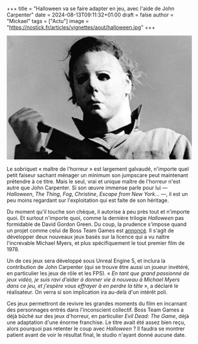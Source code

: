 +++
title = "Halloween va se faire adapter en jeu, avec l'aide de John Carpenter"
date = 2024-08-13T09:11:32+01:00
draft = false
author = "Mickael"
tags = ["Actu"]
image = "https://nostick.fr/articles/vignettes/aout/halloween.jpg"
+++

![Halloween](halloween.jpg "Booh !")

Le sobriquet « maître de l'horreur » est largement galvaudé, n'importe quel petit faiseur sachant ménager un minimum son jumpscare peut maintenant prétendre à ce titre. Mais le seul, vrai et unique maître de l'horreur n'est autre que John Carpenter. Si son œuvre immense parle pour lui — *Halloween*, *The Thing*, *Fog*, *Christine*, *Escape from New York*… —, il est un peu moins regardant sur l'exploitation qui est faite de son héritage.

Du moment qu'il touche son chèque, il autorise à peu près tout et n'importe quoi. Et surtout n'importe quoi, comme la dernière trilogie *Halloween* pas formidable de David Gordon Green. Du coup, la prudence s'impose quand un projet comme celui de Boss Team Games est [annoncé](https://www.ign.com/articles/halloween-unreal-engine-5-john-carpenter-boss-team-games?utm_source=substack&utm_medium=email). Il s'agit de développer deux nouveaux jeux basés sur la licence qui a vu naître l'increvable Michael Myers, et plus spécifiquement le tout premier film de 1978.

Un de ces jeux sera développé sous Unreal Engine 5, et inclura la contribution de John Carpenter (qui se trouve être aussi un joueur invétéré, en particulier les jeux de rôle et les FPS).  « *En tant que grand passionné de jeux vidéo, je suis ravi d'aider à donner vie à nouveau à Michael Myers dans ce jeu, et j'espère vous effrayer à en perdre la tête* », a déclaré le réalisateur. On verra si son implication ira au-delà d'un intérêt poli.

Ces jeux permettront de revivre les grandes moments du film en incarnant des personnages entrés dans l'inconscient collectif. Boss Team Games a déjà bûché sur des jeux d'horreur, en particulier *Evil Dead: The Game*, déjà une adaptation d'une énorme franchise. Le titre avait été assez bien reçu, alors pourquoi pas retenter le coup avec *Halloween* ? Il faudra se montrer patient avant de voir le résultat final, le studio n'ayant donné aucune date.